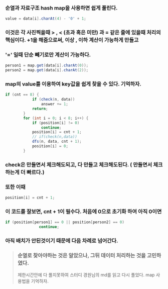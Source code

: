 ### 순열과 자료구조 hash map을 사용하면 쉽게 풀린다.

```java
value = data[i].charAt(4) - '0' + 1;
```
### 이것은 각 사진찍을때 > , < (초과 혹은 미만) 과 = 같은 줄에 있을때 처리의 핵심이다. +1을 해줌으로써, 이상 , 이하 계산이 가능하게 만들고
### '=' 일때 단순 빼기로만 계산이 가능하다.

```java
person1 = map.get(data[i].charAt(0));
person2 = map.get(data[i].charAt(2));
```
### map의 value를 이용하여 key값을 쉽게 찾을 수 있다. 기억하자.

```java
if (cnt == 8) {
			if (check(n, data))
				answer += 1;
			return;
		}
		for (int i = 0; i < 8; i++) {
			if (position[i] != 0)
				continue;
			position[i] = cnt + 1;
			// if(check(n,data))
			dfs(n, data, cnt + 1);
			position[i] = 0;
		}
 ```
 ### check은 만들면서 체크해도되고, 다 만들고 체크해도된다. ( 만들면서 체크하는게 더 빠르다.)
 
 ### 또한 이때
 ```java
 position[i] = cnt + 1;
 ```
 ### 이 코드를 잘보면, cnt + 1이 필수다. 처음에 0으로 초기화 하여 아직 0이면 
 
 ```java
 if (position[person1] == 0 || position[person2] == 0)
				continue;
 ```
 ### 아직 배치가 안된것이기 때문에 다음 차례로 넘어간다. 
 
 >### 순열로 찾아야하는 것은 알았으나, 그뒤 데이터 처리하는 것을 고민하였다. 
 >제한시간안에 다 풀지못하여 스터디 경원님의 md를 읽고 다시 풀었다.
 >map 사용법을 기억하자.
